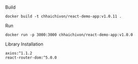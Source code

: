 
Build
    
    docker build -t chhaichivon/react-demo-app:v1.0.11 .

Run 

    docker run -p 3000:3000 chhaichivon/react-demo-app:v1.0.0


Library Installation 

    axios:^1.1.2
    react-router-dom:^5.0.0